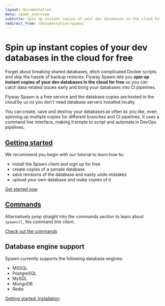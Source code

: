 ```yaml
---
layout: documentation
menu: spawn_overview
subtitle: Spin up instant copies of your dev databases in the cloud for free
redirect_from: /documentation/spawn/
---
```


# Spin up instant copies of your dev databases in the cloud for free

Forget about breaking shared databases, ditch complicated Docker scripts and skip the hassle of backup restores. Flyway Spawn lets you **spin up instant copies of your dev databases in the cloud for free** so you can catch data-related issues early and bring your databases into CI pipelines.

Flyway Spawn is a free service and the database copies are hosted in the cloud by us so you don't need database servers installed locally.

You can create, save and destroy your databases as often as you like, even spinning up multiple copies for different branches and CI pipelines. It uses a command line interface, making it simple to script and automate in DevOps pipelines. 

## [Getting started](/documentation/spawn/firststeps/installation)

We recommend you begin with our tutorial to learn how to:

* install the Spawn client and sign up for free
* create copies of a sample database
* save revisions of the database and easily undo mistakes
* upload your own database and make copies of it

[Get started now](/documentation/spawn/firststeps/installation)

## [Commands](https://docs.spawn.cc/commands/spawnctl)

Alternatively jump straight into the commands section to learn about `spawnctl`, the command line client.

[Check out the commands](https://docs.spawn.cc/commands/spawnctl)

## Database engine support

Spawn currently supports the following database engines:

* MSSQL
* PostgreSQL
* MySQL
* MongoDB
* Redis

<a href="/documentation/spawn/firststeps/getting-started-installation"
        class="btn btn-primary">Getting started: Installation <i class="fa fa-arrow-right"></i></a>
